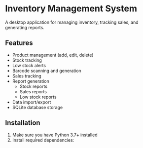 # Inventory Management System

A desktop application for managing inventory, tracking sales, and generating reports.

## Features

- Product management (add, edit, delete)
- Stock tracking
- Low stock alerts
- Barcode scanning and generation
- Sales tracking
- Report generation
  - Stock reports
  - Sales reports
  - Low stock reports
- Data import/export
- SQLite database storage

## Installation

1. Make sure you have Python 3.7+ installed
2. Install required dependencies: 